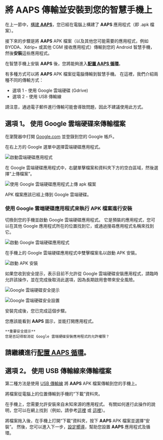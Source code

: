 # 將 **AAPS** 傳輸並安裝到您的智慧手機上

在上一節中，[構建 **AAPS**](../building-AAPS.md)，您已經在電腦上構建了 **AAPS** 應用程式（即 .apk 檔案）。

接下來的步驟是將 **AAPS** APK 檔案（以及其他您可能需要的應用程式，例如 BYODA、Xdrip+ 或其他 CGM 接收應用程式）傳輸到您的 Android 智慧手機，然後**安裝**這些應用程式。

在智慧手機上安裝 **AAPS** 後，您將能夠進入[**配置 AAPS 循環**](configuring-the-AAPS-loop.md)。

有多種方式可以將 **AAPS** APK 檔案從電腦傳輸到智慧手機。 在這裡，我們介紹兩種不同的傳輸方式：

- 選項 1 - 使用 Google 雲端硬碟 (Gdrive)
- 選項 2 - 使用 USB 傳輸線

請注意，通過電子郵件進行傳輸可能會導致問題，因此不建議使用此方式。

## 選項 1。 使用 Google 雲端硬碟來傳輸檔案

在瀏覽器中打開 [Google.com](https://www.google.com/) 並登錄到您的 Google 帳戶。

在右上方的 Google 選單中選擇雲端硬碟應用程式。

![啟動雲端硬碟應用程式](../images/GoogleDriveInWebbrowser.png)

在 Google 雲端硬碟應用程式中，右鍵單擊檔案和資料夾下方的空白區域，然後選擇“上傳檔案”。

![使用 Google 雲端硬碟應用程式上傳 apk 檔案](../images/GoogleDriveUploadFile.png)

APK 檔案應該已經上傳到 Google 雲端硬碟。

### 使用 Google 雲端硬碟應用程式來執行 APK 檔案進行安裝

切換到您的手機並啟動 Google 雲端硬碟應用程式。 它是預裝的應用程式，您可以在其他 Google 應用程式所在的位置找到它，或通過搜尋應用程式名稱來找到它。

![啟動 Google 雲端硬碟應用程式](../images/GoogleDriveMobileAPPLaunch.png)

在手機上的 Google 雲端硬碟應用程式中雙擊檔案名以啟動 APK 安裝。

![啟動 APK 安裝](../images/GoogleDriveMobileUploadedAPK.png)

如果您收到安全提示，表示目前不允許從 Google 雲端硬碟安裝應用程式，請臨時允許該操作，並在完成後取消此選項，因為長期啟用會帶來安全風險。

![Google 雲端硬碟安全提示](../images/GoogleDriveMobileMissingSecuritySetting.png)

![Google 雲端硬碟安全設置](../images/GoogleDriveMobileSettingSecuritySetting.png)

安裝完成後，您已完成這個步驟。

您應該能看到 **AAPS** 圖示，並能打開應用程式。

```{warning}
**重要安全提示**
您是否記得取消從 Google 雲端硬碟安裝應用程式的允許權限？
```

## 請繼續進行[配置 AAPS 循環](../Installing-AndroidAPS/setup-wizard.md)。

## 選項 2。 使用 USB 傳輸線來傳輸檔案

第二種方法是使用 [USB 傳輸線](https://support.google.com/android/answer/9064445?hl=en) 將 **AAPS** APK 檔案傳輸到您的手機上。

將檔案從電腦上的位置傳輸到手機的“下載”資料夾。

在手機上，您需要允許安裝來自未知來源的應用程式。 有關如何進行此操作的說明，您可以在網上找到（例如，請參考[這裡](https://www.expressvpn.com/de/support/vpn-setup/enable-apk-installs-android/) 或 [這裡](https://www.androidcentral.com/unknown-sources)）。

將檔案拖入後，在手機上打開“下載”資料夾，按下 **AAPS** APK 檔案並選擇“安裝”。 然後，您可以進入下一步，[設定嚮導](../Installing-AndroidAPS/setup-wizard.md)，幫助您設置 **AAPS** 應用程式及循環。

